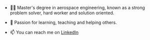 - :woman_astronaut: Master's degree in aerospace engineering, known as a strong problem solver, hard worker and solution oriented.

- 👀 Passion for learning, teaching and helping others.

- 📫 You can reach me on [LinkedIn](https://www.linkedin.com/in/isidora-podda-a2a6701a9)



<!---
SdrPdd/SdrPdd is a ✨ special ✨ repository because its `README.md` (this file) appears on your GitHub profile.
You can click the Preview link to take a look at your changes.
--->
